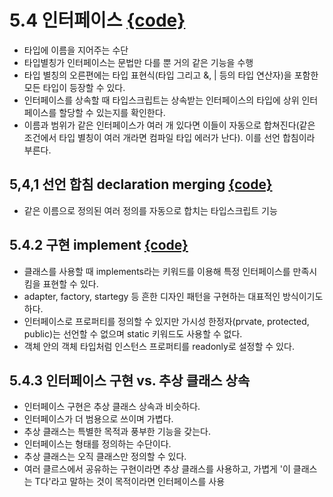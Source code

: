 
# 5.4 인터페이스 [{code}](../src/chapter5/5.4.ts)
- 타입에 이름을 지어주는 수단
- 타입별칭가 인터페이스는 문법만 다를 뿐 거의 같은 기능을 수행
- 타입 별칭의 오른편에는 타입 표현식(타입 그리고 &, | 등의 타입 연산자)을 포함한 모든 타입이 등장할 수 있다.
- 인터페이스를 상속할 때 타입스크립트는 상속받는 인터페이스의 타입에 상위 인터페이스를 할당할 수 있는지를 확인한다.
- 이름과 범위가 같은 인터페이스가 여러 개 있다면 이들이 자동으로 합쳐진다(같은 조건에서 타입 별칭이 여러 개라면 컴파일 타입 에러가 난다). 이를 선언 합침이라 부른다.

## 5,4,1 선언 합침 declaration merging [{code}](../src/chapter5/5.4.1.ts)
- 같은 이름으로 정의된 여러 정의를 자동으로 합치는 타입스크립트 기능

## 5.4.2 구현 implement [{code}](../src/chapter5/5.4.2.ts)
- 클래스를 사용할 때 implements라는 키워드를 이용해 특정 인터페이스를 만족시킴을 표현할 수 있다.
- adapter, factory, startegy 등 흔한 디자인 패턴을 구현하는 대표적인 방식이기도 하다. 
- 인터페이스로 프로퍼티를 정의할 수 있지만 가시성 한정자(prvate, protected, public)는 선언할 수 없으며 static 키워드도 사용할 수 없다.
- 객체 안의 객체 타입처럼 인스턴스 프로퍼티를 readonly로 설정할 수 있다.

## 5.4.3 인터페이스 구현 vs. 추상 클래스 상속 
- 인터페이스 구현은 추상 클래스 상속과 비슷하다. 
- 인터페이스가 더 범용으로 쓰이며 가볍다. 
- 추상 클래스는 특별한 목적과 풍부한 기능을 갖는다.
- 인터페이스는 형태를 정의하는 수단이다.
- 추상 클래스는 오직 클래스만 정의할 수 있다.
- 여러 클르스에서 공유하는 구현이라면 추상 클래스를 사용하고, 가볍게 '이 클래스는 T다'라고 말하는 것이 목적이라면 인터페이스를 사용